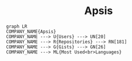 <h1 align="center">Apsis</h1>

```mermaid
graph LR
COMPANY_NAME{Apsis}
COMPANY_NAME ---> U{Users} ---> UN[20]
COMPANY_NAME ---> R{Repositories} ---> RN[181]
COMPANY_NAME ---> G{Gists} ---> GN[26]
COMPANY_NAME ---> ML{Most Used<br>Languages}
```

